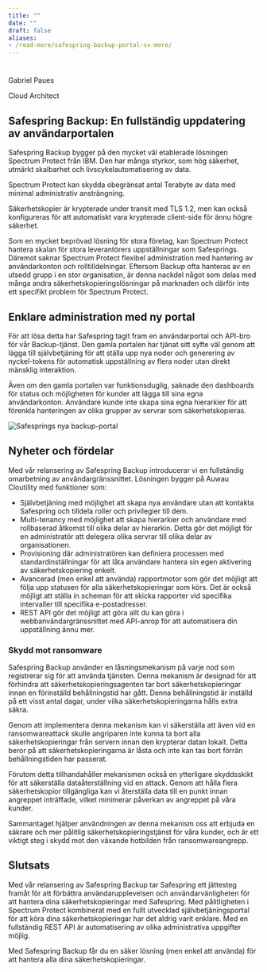 ```yaml
---
title: ""
date: ""
draft: false
aliases:
- /read-more/safespring-backup-portal-sv-more/
---
```

#

<div class="author-container">
  <div class="author-image" style="background-image: url(/img/author/gabriel-paues.jpg)"></div>
  <div class="author-info">
    <p class="author-name">Gabriel Paues</p>
    <p class="author-title">Cloud Architect</p>
  </div>
</div>

## Safespring Backup: En fullständig uppdatering av användarportalen

<div class="ingress">
	<p>
Safespring Backup bygger på den mycket väl etablerade lösningen Spectrum Protect från IBM. Den har många styrkor, som hög säkerhet, utmärkt skalbarhet och livscykelautomatisering av data. 
</p></div>

Spectrum Protect kan skydda obegränsat antal Terabyte av data med minimal administrativ ansträngning.

Säkerhetskopier är krypterade under transit med TLS 1.2, men kan också konfigureras för att automatiskt vara krypterade client-side för ännu högre säkerhet.

Som en mycket beprövad lösning för stora företag, kan Spectrum Protect hantera skalan för stora leverantörers uppställningar som Safesprings. Däremot saknar Spectrum Protect flexibel administration med hantering av användarkonton och rolltilldelningar. Eftersom Backup ofta hanteras av en utsedd grupp i en stor organisation, är denna nackdel något som delas med många andra säkerhetskopieringslösningar på marknaden och därför inte ett specifikt problem för Spectrum Protect.

## Enklare administration med ny portal

För att lösa detta har Safespring tagit fram en användarportal och API-bro för vår Backup-tjänst. Den gamla portalen har tjänat sitt syfte väl genom att lägga till självbetjäning för att ställa upp nya noder och generering av nyckel-tokens för automatisk uppställning av flera noder utan direkt mänsklig interaktion.

Även om den gamla portalen var funktionsduglig, saknade den dashboards för status och möjligheten för kunder att lägga till sina egna användarkonton. Användare kunde inte skapa sina egna hierarkier för att förenkla hanteringen av olika grupper av servrar som säkerhetskopieras.

![Safesprings nya backup-portal](/img/safespring-backup-portal.webp)

## Nyheter och fördelar

Med vår relansering av Safespring Backup introducerar vi en fullständig omarbetning av användargränssnittet. Lösningen bygger på Auwau Cloutility med funktioner som:

- Självbetjäning med möjlighet att skapa nya användare utan att kontakta Safespring och tilldela roller och privilegier till dem.
- Multi-tenancy med möjlighet att skapa hierarkier och användare med rollbaserad åtkomst till olika delar av hierarkin. Detta gör det möjligt för en administratör att delegera olika servrar till olika delar av organisationen.
- Provisioning där administratören kan definiera processen med standardinställningar för att låta användare hantera sin egen aktivering av säkerhetskopiering enkelt.
- Avancerad (men enkel att använda) rapportmotor som gör det möjligt att följa upp statusen för alla säkerhetskopieringar som körs. Det är också möjligt att ställa in scheman för att skicka rapporter vid specifika intervaller till specifika e-postadresser.
- REST API gör det möjligt att göra allt du kan göra i webbanvändargränssnittet med API-anrop för att automatisera din uppställning ännu mer.

### Skydd mot ransomware

Safespring Backup använder en låsningsmekanism på varje nod som registrerar sig för att använda tjänsten. Denna mekanism är designad för att förhindra att säkerhetskopieringsagenten tar bort säkerhetskopieringar innan en förinställd behållningstid har gått. Denna behållningstid är inställd på ett visst antal dagar, under vilka säkerhetskopieringarna hålls extra säkra.

Genom att implementera denna mekanism kan vi säkerställa att även vid en ransomwareattack skulle angriparen inte kunna ta bort alla säkerhetskopieringar från servern innan den krypterar datan lokalt. Detta beror på att säkerhetskopieringarna är låsta och inte kan tas bort förrän behållningstiden har passerat.

Förutom detta tillhandahåller mekanismen också en ytterligare skyddsskikt för att säkerställa dataåterställning vid en attack. Genom att hålla flera säkerhetskopior tillgängliga kan vi återställa data till en punkt innan angreppet inträffade, vilket minimerar påverkan av angreppet på våra kunder.

Sammantaget hjälper användningen av denna mekanism oss att erbjuda en säkrare och mer pålitlig säkerhetskopieringstjänst för våra kunder, och är ett viktigt steg i skydd mot den växande hotbilden från ransomwareangrepp.

## Slutsats

Med vår relansering av Safespring Backup tar Safespring ett jättesteg framåt för att förbättra användarupplevelsen och användarvänligheten för att hantera dina säkerhetskopieringar med Safespring. Med pålitligheten i Spectrum Protect kombinerat med en fullt utvecklad självbetjäningsportal för att köra dina säkerhetskopieringar har det aldrig varit enklare. Med en fullständig REST API är automatisering av olika administrativa uppgifter möjlig.

Med Safespring Backup får du en säker lösning (men enkel att använda) för att hantera alla dina säkerhetskopieringar.


